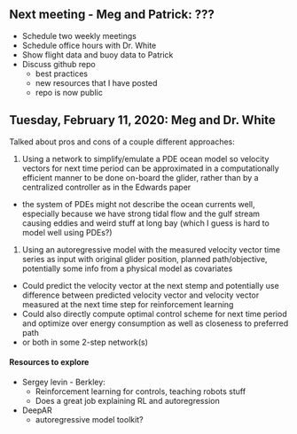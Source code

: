 ## Next meeting - Meg and Patrick: ???
- Schedule two weekly meetings
- Schedule office hours with Dr. White
- Show flight data and buoy data to Patrick
- Discuss github repo
  - best practices
  - new resources that I have posted
  - repo is now public

## Tuesday, February 11, 2020: Meg and Dr. White
Talked about pros and cons of a couple different approaches:
1. Using a network to simplify/emulate a PDE ocean model so velocity vectors for next time period can be approximated in a computationally efficient manner to be done on-board the glider, rather than by a centralized controller as in the Edwards paper
  - the system of PDEs might not describe the ocean currents well, especially because we have strong tidal flow and the gulf stream causing eddies and weird stuff at long bay (which I guess is hard to model well using PDEs?)
1. Using an autoregressive model with the measured velocity vector time series as input with original glider position, planned path/objective, potentially some info from a physical model as covariates
  - Could predict the velocity vector at the next stemp and potentially use difference between predicted velocity vector and velocity vector measured at the next time step for reinforcement learning
  - Could also directly compute optimal control scheme for next time period and optimize over energy consumption as well as closeness to preferred path
  - or both in some 2-step network(s)

#### Resources to explore
- Sergey levin - Berkley:
  - Reinforcement learning for controls, teaching robots stuff
  - Does a great job explaining RL and autoregression
- DeepAR
  - autoregressive model toolkit?

   
